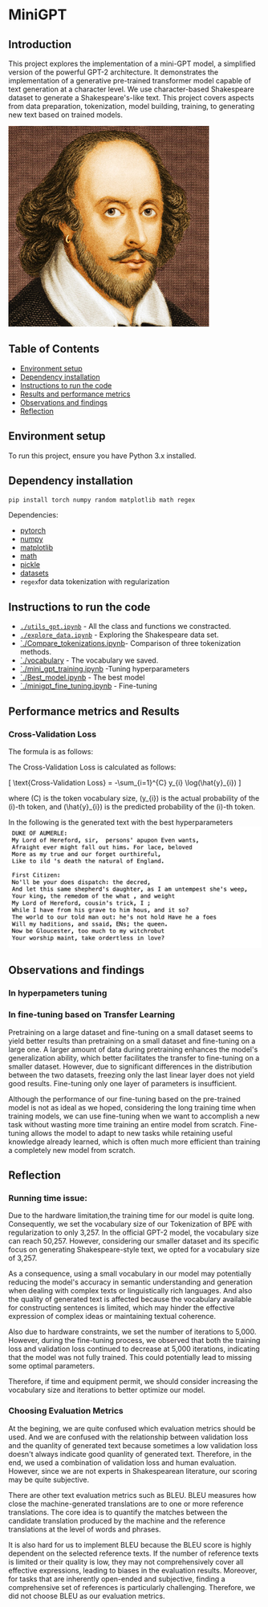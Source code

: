 # MiniGPT
## Introduction

This project explores the implementation of a mini-GPT model, a simplified version of the powerful GPT-2 architecture.  It demonstrates the implementation of a generative pre-trained transformer model capable of text generation at a character level.  We use character-based Shakespeare dataset to generate a Shakespeare's-like text. This project covers aspects from data preparation, tokenization, model building, training, to generating new text based on trained models.


<img src="image/text_generation_shakespeare_rnn.jpg" width="400">


## Table of Contents

- [Environment setup](#environment-setup)
- [Dependency installation](#dependency-installation)
- [Instructions to run the code](#instructions-to-run-the-code)
- [Results and performance metrics](#performance-metrics-and-results)
- [Observations and findings](#observations-and-findings)
- [Reflection](#reflection)


## Environment setup

To run this project, ensure you have Python 3.x installed. 

## Dependency installation

```
pip install torch numpy random matplotlib math regex
```

Dependencies:

- [pytorch](https://pytorch.org) 
- [numpy](https://numpy.org/install/)
- [matplotlib](https://matplotlib.org/)
- [math](https://docs.python.org/3/library/math.html)
- [pickle](https://docs.python.org/3/library/pickle.html)
- [datasets](https://huggingface.co/docs/datasets/index)
- `regex`for data tokenization with regularization



## Instructions to run the code

- [`./utils_gpt.ipynb`](/utils_gpt.ipynb) - All the class and functions we constracted.
- [`./explore_data.ipynb`](/explore_data.ipynb) - Exploring the Shakespeare data set.
- [`./Compare_tokenizations.ipynb](/Compare_tokenizations.ipynb)- Comparison of three tokenization methods.
- [`./vocabulary](/vocabulary) - The vocabulary we saved.
- [`./mini_gpt_training.ipynb](/mini_gpt_training.ipynb) -Tuning hyperparameters
- [`./Best_model.ipynb](/Best_model.ipynb) - The best model
- [`./minigpt_fine_tuning.ipynb](/minigpt_fine_tuning.ipynb) - Fine-tuning
  



## Performance metrics and Results 
### Cross-Validation Loss
The formula is as follows:

The Cross-Validation Loss is calculated as follows:

\[ \text{Cross-Validation Loss} = -\sum_{i=1}^{C} y_{i} \log(\hat{y}_{i}) \]

where \(C\) is the token vocabulary size, \(y_{i}\) is the actual probability of the \(i\)-th token, and \(\hat{y}_{i}\) is the predicted probability of the \(i\)-th token.


In the following is the generated text with the best hyperparameters
<img src="image/generated_text.png" width="600">

## Observations and findings
### In hyperpameters tuning

### In fine-tuning based on Transfer Learning
Pretraining on a large dataset and fine-tuning on a small dataset seems to yield better results than pretraining on a small dataset and fine-tuning on a large one. A larger amount of data during pretraining enhances the model's generalization ability, which better facilitates the transfer to fine-tuning on a smaller dataset. However, due to significant differences in the distribution between the two datasets, freezing only the last linear layer does not yield good results. Fine-tuning only one layer of parameters is insufficient.

Although the performance of our fine-tuning based on the pre-trained model is not as ideal as we hoped, considering the long training time when training models, we can use fine-tuning when we want to accomplish a new task without wasting more time training an entire model from scratch. Fine-tuning allows the model to adapt to new tasks while retaining useful knowledge already learned, which is often much more efficient than training a completely new model from scratch.

## Reflection
### Running time issue:
Due to the hardware limitation,the training time for our model is quite long. Consequently, we set the vocabulary size of our Tokenization of BPE with regularization to only 3,257. In the official GPT-2 model, the vocabulary size can reach 50,257. However, considering our smaller dataset and its specific focus on generating Shakespeare-style text, we opted for a vocabulary size of 3,257.

As a consequence, using a small vocabulary in our model may potentially reducing the model's accuracy in semantic understanding and generation when dealing with complex texts or linguistically rich languages. And also the quality of generated text is affected because the vocabulary available for constructing sentences is limited, which may hinder the effective expression of complex ideas or maintaining textual coherence. 

Also due to hardware constraints, we set the number of iterations to 5,000. However, during the fine-tuning process, we observed that both the training loss and validation loss continued to decrease at 5,000 iterations, indicating that the model was not fully trained. This could potentially lead to missing some optimal parameters.

Therefore, if time and equipment permit, we should consider increasing the vocabulary size and iterations to better optimize our model.

### Choosing Evaluation Metrics 
At the begining, we are quite confused which evaluation metrics should be used. And we are confused with the relationship between validation loss and the quanlity of generated text because sometimes a low validation loss doesn't always indicate good quanlity of generated text. Therefore, in the end, we used a combination of validation loss and human evaluation. However, since we are not experts in Shakespearean literature, our scoring may be quite subjective. 

There are other text evaluation metrics such as BLEU. BLEU measures how close the machine-generated translations are to one or more reference translations. The core idea is to quantify the matches between the candidate translation produced by the machine and the reference translations at the level of words and phrases. 

It is also hard for us to implement BLEU because the BLEU score is highly dependent on the selected reference texts. If the number of reference texts is limited or their quality is low, they may not comprehensively cover all effective expressions, leading to biases in the evaluation results. Moreover, for tasks that are inherently open-ended and subjective, finding a comprehensive set of references is particularly challenging. Therefore, we did not choose BLEU as our evaluation metrics.
